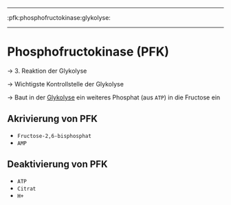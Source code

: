 ----

:pfk:phosphofructokinase:glykolyse:

----

# Phosphofructokinase (PFK)

→ 3. Reaktion der Glykolyse

→ Wichtigste Kontrollstelle der Glykolyse

→ Baut in der [Glykolyse](Glykolyse) ein weiteres Phosphat (aus `ATP`) in die Fructose ein

## Akrivierung von PFK
+ `Fructose-2,6-bisphosphat` 
+ `AMP`

## Deaktivierung von PFK
- `ATP`
- `Citrat`
- `H+`
